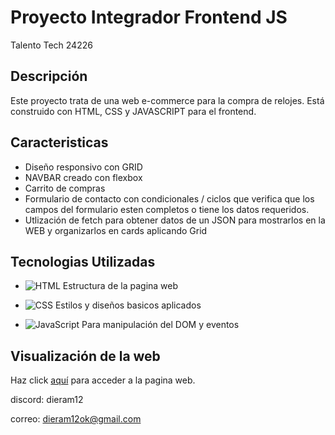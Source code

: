 # Proyecto Integrador Frontend JS #

Talento Tech 24226

## Descripción

Este proyecto trata de una web e-commerce para la compra de relojes. Está construido con HTML, CSS y JAVASCRIPT para el frontend.

## Caracteristicas 

- Diseño responsivo con GRID
- NAVBAR creado con flexbox
- Carrito de compras
- Formulario de contacto con condicionales / ciclos que verifica que los campos del formulario esten completos o tiene los datos requeridos.
- Utlización de fetch para obtener datos de un JSON para mostrarlos en la WEB y organizarlos en cards aplicando Grid

## Tecnologias Utilizadas

- ![HTML](https://img.shields.io/badge/HTML5-%23E34F26.svg?&style=flat&logo=html5&logoColor=white) Estructura de la pagina web

- ![CSS](https://img.shields.io/badge/CSS3-%231572B6.svg?&style=flat&logo=css3&logoColor=white) Estilos y diseños basicos aplicados

- ![JavaScript](https://img.shields.io/badge/JavaScript-ES6+-yellow) Para manipulación del DOM y eventos


## Visualización de la web

Haz click [aquí](https://diegoezequiel23.github.io/proyecto/) para acceder a la pagina web.

discord: dieram12 

correo: dieram12ok@gmail.com